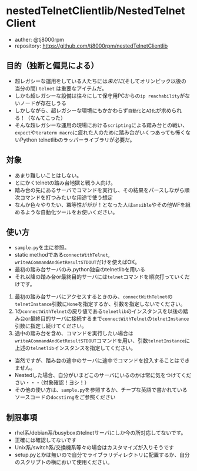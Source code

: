# nestedTelnetClientlib/NestedTelnetClient

- auther: @tj8000rpm
- repository: https://github.com/tj8000rpm/nestedTelnetClientlib


## 目的（独断と偏見による）
- 超レガシーな運用をしている人たちには*未だに*(そしてオリンピック以後の当分の間) ``telnet`` は重要なアイテムだ。
- しかも超レガシーな設備は往々にして保守用PCからの``ip reachability``がないノードが存在しうる
- しかしながら、超レガシーな環境にもかかわらず``自動化``と``AI化``が求められる！（なんてこった）
- そんな超レガシーな運用の現場における``scripting``による踏み台との戦い、``expect``や``teraterm macro``に疲れた人のために踏み台がいくつあっても怖くないPython telnetlibのラッパーライブラリが必要だ。

## 対象
- あまり難しいことはしない。
- とにかくtelnetの踏み台地獄と戦う人向け。
- 踏み台の先にあるサーバでコマンドを実行し、その結果をパースしながら順次コマンドを打つみたいな用途で使う想定
- なんか色々やりたい、冪等性ががが！となった人は``ansible``やその他WFを組めるような自動化ツールをお使いください。

## 使い方
- ``sample.py``を主に参照。
- static methodである``connectWithTelnet``, ``writeACommandAndGetResultSTDOUT``だけを使えばOK。
- 最初の踏み台サーバのみ,python独自のtelnetlibを用いる
- それ以降の踏み台or最終目的サーバには``telnet``コマンドを順次打っていくだけです。

1. 最初の踏み台サーバにアクセスするときのみ、``connectWithTelnet``の``telnetInstance``引数に``None``を指定するか、引数を指定しないでください。
2. 1の``connectWithTelnet``の戻り値である``telnetlib``のインスタンスを以後の踏み台or最終目的サーバに接続するまで``connectWithTelnet``の``telnetInstance``引数に指定し続けてください。
3. 途中の踏み台を含め、コマンドを実行したい場合は``writeACommandAndGetResultSTDOUT``コマンドを用い、引数``telnetInstance``に上述の``telnetlib``インスタンスを指定してください。

- 当然ですが、踏み台の途中のサーバに途中でコマンドを投入することはできません。
- Nestedした場合、自分がいまどこのサーバにいるのかは常に気をつけてください・・・（対象確認！ヨシ！）
- その他の使い方は、``sample.py``を参照するか、チープな英語で書かれているソースコードの``docstirng``をご参照ください

## 制限事項
- rhel系/debian系/busyboxのtelnetサーバにしか今の所対応してないです。
 - 正確には確認してないです
- Unix系/switch系/交換機系等々の場合はカスタマイズが入りそうです
- setup.pyとかは無いので自分でライブラリディレクトリに配置するか、自分のスクリプトの横において使用ください。
